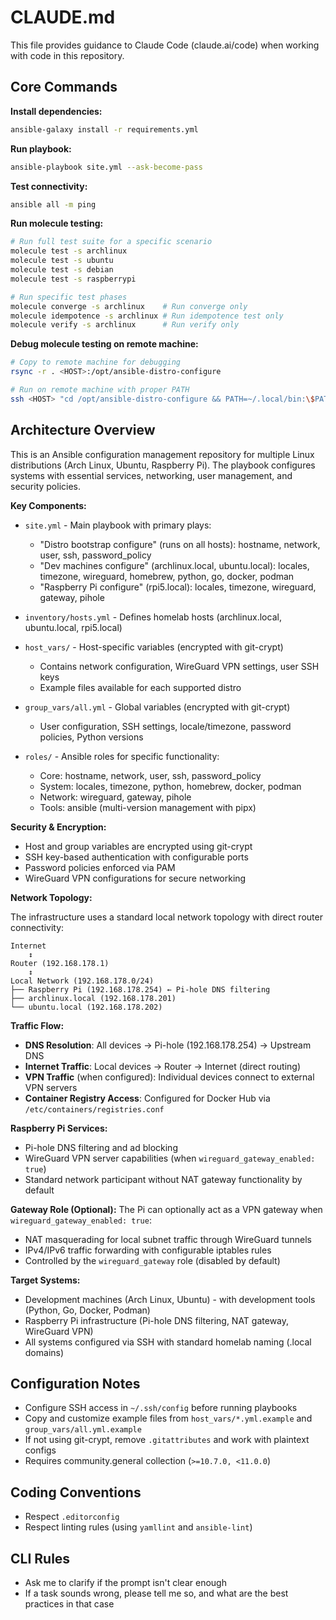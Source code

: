 # CLAUDE.md

This file provides guidance to Claude Code (claude.ai/code) when working with code in this repository.

## Core Commands

**Install dependencies:**

```bash
ansible-galaxy install -r requirements.yml
```

**Run playbook:**

```bash
ansible-playbook site.yml --ask-become-pass
```

**Test connectivity:**

```bash
ansible all -m ping
```

**Run molecule testing:**

```bash
# Run full test suite for a specific scenario
molecule test -s archlinux
molecule test -s ubuntu
molecule test -s debian
molecule test -s raspberrypi

# Run specific test phases
molecule converge -s archlinux    # Run converge only
molecule idempotence -s archlinux # Run idempotence test only
molecule verify -s archlinux      # Run verify only
```

**Debug molecule testing on remote machine:**

```bash
# Copy to remote machine for debugging
rsync -r . <HOST>:/opt/ansible-distro-configure

# Run on remote machine with proper PATH
ssh <HOST> "cd /opt/ansible-distro-configure && PATH=~/.local/bin:\$PATH ~/.local/bin/molecule test -s archlinux"
```

## Architecture Overview

This is an Ansible configuration management repository for multiple Linux distributions
(Arch Linux, Ubuntu, Raspberry Pi).
The playbook configures systems with essential services, networking, user management, and security policies.

**Key Components:**

- `site.yml` - Main playbook with primary plays:
  - "Distro bootstrap configure" (runs on all hosts): hostname, network, user, ssh, password_policy
  - "Dev machines configure" (archlinux.local, ubuntu.local): locales, timezone, wireguard, homebrew, python, go, docker, podman
  - "Raspberry Pi configure" (rpi5.local): locales, timezone, wireguard, gateway, pihole

- `inventory/hosts.yml` - Defines homelab hosts (archlinux.local, ubuntu.local, rpi5.local)

- `host_vars/` - Host-specific variables (encrypted with git-crypt)
  - Contains network configuration, WireGuard VPN settings, user SSH keys
  - Example files available for each supported distro

- `group_vars/all.yml` - Global variables (encrypted with git-crypt)
  - User configuration, SSH settings, locale/timezone, password policies, Python versions

- `roles/` - Ansible roles for specific functionality:
  - Core: hostname, network, user, ssh, password_policy
  - System: locales, timezone, python, homebrew, docker, podman
  - Network: wireguard, gateway, pihole
  - Tools: ansible (multi-version management with pipx)

**Security & Encryption:**

- Host and group variables are encrypted using git-crypt
- SSH key-based authentication with configurable ports
- Password policies enforced via PAM
- WireGuard VPN configurations for secure networking

**Network Topology:**

The infrastructure uses a standard local network topology with direct router connectivity:

```
Internet
    ↕
Router (192.168.178.1)
    ↕
Local Network (192.168.178.0/24)
├── Raspberry Pi (192.168.178.254) ← Pi-hole DNS filtering
├── archlinux.local (192.168.178.201)
└── ubuntu.local (192.168.178.202)
```

**Traffic Flow:**
- **DNS Resolution**: All devices → Pi-hole (192.168.178.254) → Upstream DNS
- **Internet Traffic**: Local devices → Router → Internet (direct routing)
- **VPN Traffic** (when configured): Individual devices connect to external VPN servers
- **Container Registry Access**: Configured for Docker Hub via `/etc/containers/registries.conf`

**Raspberry Pi Services:**
- Pi-hole DNS filtering and ad blocking
- WireGuard VPN server capabilities (when `wireguard_gateway_enabled: true`)
- Standard network participant without NAT gateway functionality by default

**Gateway Role (Optional):**
The Pi can optionally act as a VPN gateway when `wireguard_gateway_enabled: true`:
- NAT masquerading for local subnet traffic through WireGuard tunnels
- IPv4/IPv6 traffic forwarding with configurable iptables rules
- Controlled by the `wireguard_gateway` role (disabled by default)

**Target Systems:**

- Development machines (Arch Linux, Ubuntu) - with development tools (Python, Go, Docker, Podman)
- Raspberry Pi infrastructure (Pi-hole DNS filtering, NAT gateway, WireGuard VPN)
- All systems configured via SSH with standard homelab naming (.local domains)

## Configuration Notes

- Configure SSH access in `~/.ssh/config` before running playbooks
- Copy and customize example files from `host_vars/*.yml.example` and `group_vars/all.yml.example`
- If not using git-crypt, remove `.gitattributes` and work with plaintext configs
- Requires community.general collection (`>=10.7.0, <11.0.0`)

## Coding Conventions

- Respect `.editorconfig`
- Respect linting rules (using `yamllint` and `ansible-lint`)

## CLI Rules

- Ask me to clarify if the prompt isn't clear enough
- If a task sounds wrong, please tell me so, and what are the best practices in that case
